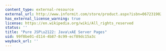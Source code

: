 ```yaml
---
content_type: external-resource
external_url: http://www.informit.com/store/product.aspx?isbn=0672319020
has_external_license_warning: true
license: https://en.wikipedia.org/wiki/All_rights_reserved
status: ''
title: "Pure JSP\u2122: Java\xAE Server Pages"
uid: 99f0be01-d114-4b87-8c99-ecf89dc15a3c
wayback_url: ''
---
```


